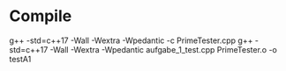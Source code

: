 # Compile

g++ -std=c++17 -Wall -Wextra -Wpedantic -c PrimeTester.cpp
g++ -std=c++17 -Wall -Wextra -Wpedantic aufgabe_1_test.cpp PrimeTester.o -o testA1